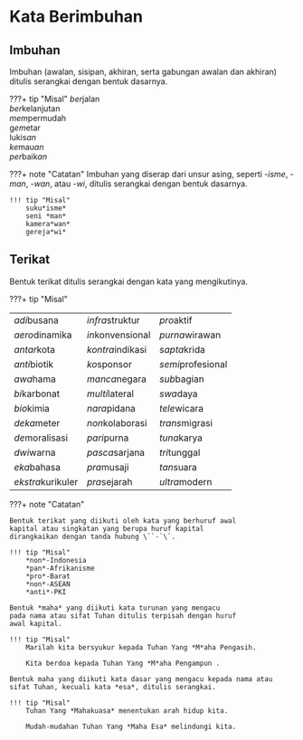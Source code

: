 # Kata Berimbuhan

## Imbuhan

Imbuhan (awalan, sisipan, akhiran, serta gabungan awalan dan akhiran) ditulis serangkai dengan bentuk dasarnya.

???+ tip "Misal"
    *ber*jalan  
    *ber*kelanjutan  
    *mem*permudah  
    g*em*etar  
    lukis*an*  
    *ke*mau*an*  
    *per*baik*an*

???+ note "Catatan"
    Imbuhan yang diserap dari unsur asing, seperti -*isme*, -*man*, -*wan*, atau -*wi*, ditulis serangkai dengan bentuk dasarnya.

    !!! tip "Misal"
        suku*isme*  
        seni *man*  
        kamera*wan*  
        gereja*wi*

## Terikat

Bentuk terikat ditulis serangkai dengan kata yang mengikutinya.

???+ tip "Misal"
    <table>
      <tr>
        <td><em>adi</em>busana</td>
        <td><em>infra</em>struktur</td>
        <td><em>pro</em>aktif</td>
    </tr>
      <tr>
        <td><em>aero</em>dinamika</td>
        <td><em>in</em>konvensional</td>
        <td><em>purna</em>wirawan</td>
    </tr>
      <tr>
        <td><em>antar</em>kota</td>
        <td><em>kontra</em>indikasi</td>
        <td><em>sapta</em>krida</td>
    </tr>
      <tr>
        <td><em>anti</em>biotik</td>
        <td><em>ko</em>sponsor</td>
        <td><em>semi</em>profesional</td>
    </tr>
      <tr>
        <td><em>awa</em>hama</td>
        <td><em>manca</em>negara</td>
        <td><em>sub</em>bagian</td>
    </tr>
      <tr>
        <td><em>bi</em>karbonat</td>
        <td><em>multi</em>lateral</td>
        <td><em>swa</em>daya</td>
    </tr>
      <tr>
        <td><em>bio</em>kimia</td>
        <td><em>nara</em>pidana</td>
        <td><em>tele</em>wicara</td>
    </tr>
      <tr>
        <td><em>deka</em>meter</td>
        <td><em>non</em>kolaborasi</td>
        <td><em>trans</em>migrasi</td>
    </tr>
      <tr>
        <td><em>de</em>moralisasi</td>
        <td><em>pari</em>purna</td>
        <td><em>tuna</em>karya</td>
    </tr>
      <tr>
        <td><em>dwi</em>warna</td>
        <td><em>pasca</em>sarjana</td>
        <td><em>tri</em>tunggal</td>
    </tr>
      <tr>
        <td><em>eka</em>bahasa</td>
        <td><em>pra</em>musaji</td>
        <td><em>tan</em>suara</td>
      <tr>
        <td><em>ekstra</em>kurikuler</td>
        <td><em>pra</em>sejarah</td>
        <td><em>ultra</em>modern</td>
    </tr>    
    </table>

???+ note "Catatan"

    Bentuk terikat yang diikuti oleh kata yang berhuruf awal
    kapital atau singkatan yang berupa huruf kapital
    dirangkaikan dengan tanda hubung \``-`\`.

    !!! tip "Misal"
        *non*-Indonesia  
        *pan*-Afrikanisme  
        *pro*-Barat  
        *non*-ASEAN  
        *anti*-PKI

    Bentuk *maha* yang diikuti kata turunan yang mengacu
    pada nama atau sifat Tuhan ditulis terpisah dengan huruf
    awal kapital.

    !!! tip "Misal"
        Marilah kita bersyukur kepada Tuhan Yang *M*aha Pengasih.

        Kita berdoa kepada Tuhan Yang *M*aha Pengampun .

    Bentuk maha yang diikuti kata dasar yang mengacu kepada nama atau sifat Tuhan, kecuali kata *esa*, ditulis serangkai.

    !!! tip "Misal"
        Tuhan Yang *Mahakuasa* menentukan arah hidup kita.

        Mudah-mudahan Tuhan Yang *Maha Esa* melindungi kita.


